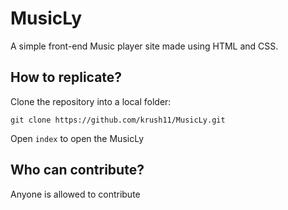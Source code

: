 # MusicLy
A simple front-end Music player site made using HTML and CSS.

## How to replicate?
Clone the repository into a local folder:
```
git clone https://github.com/krush11/MusicLy.git
```
Open `index` to open the MusicLy

## Who can contribute?
Anyone is allowed to contribute
